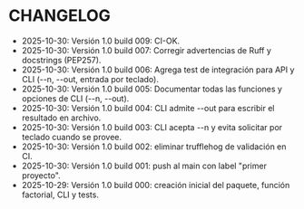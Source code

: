 # CHANGELOG

- 2025-10-30: Versión 1.0 build 009: CI-OK.
- 2025-10-30: Versión 1.0 build 007: Corregir advertencias de Ruff y docstrings (PEP257).
- 2025-10-30: Versión 1.0 build 006: Agrega test de integración para API y CLI (--n, --out, entrada por teclado).
- 2025-10-30: Versión 1.0 build 005: Documentar todas las funciones y opciones de CLI (--n, --out).
- 2025-10-30: Versión 1.0 build 004: CLI admite --out para escribir el resultado en archivo.
- 2025-10-30: Versión 1.0 build 003: CLI acepta --n y evita solicitar por teclado cuando se provee.
- 2025-10-30: Versión 1.0 build 002: eliminar trufflehog de validación en CI.
- 2025-10-30: Versión 1.0 build 001: push al main con label "primer proyecto".
- 2025-10-29: Versión 1.0 build 000: creación inicial del paquete, función factorial, CLI y tests.
